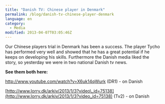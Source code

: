 ```yaml
---
title: "Danish TV: Chinese player in Denmark"
permalink: /blog/danish-tv-chinese-player-denmark
language: en
category:
  - Media
modified: 2013-04-07T03:05:46Z
---
```


Our Chinese players trial in Denmark has been a success. The player Tycho has performed very well and showed that he has a great potential if he keeps on developing his skills. Furthermore the Danish media liked the story, so yesterday we were in two national Danish tv news.

**See them both here:**

  
<http://www.youtube.com/watch?v=X6uk14qWurk> (DR1) - on Danish



[http://www.lorry.dk/arkiv/2013/1/3?video\_id=75138](http://www.lorry.dk/arkiv/2013/1/3?video_id=75138) (Tv2) - on Danish
